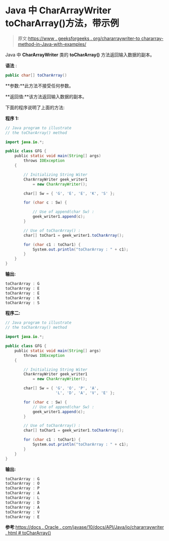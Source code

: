 # Java 中 CharArrayWriter toCharArray()方法，带示例

> 原文:[https://www . geeksforgeeks . org/chararraywriter-to chararray-method-in-Java-with-examples/](https://www.geeksforgeeks.org/chararraywriter-tochararray-method-in-java-with-examples/)

Java 中 **CharArrayWriter** 类的 **toCharArray()** 方法返回输入数据的副本。

**语法** :

```java
public char[] toCharArray()
```

**参数:**此方法不接受任何参数。

**返回值:**该方法返回输入数据的副本。

下面的程序说明了上面的方法:

**程序 1:**

```java
// Java program to illustrate
// the toCharArray() method

import java.io.*;

public class GFG {
    public static void main(String[] args)
        throws IOException
    {

        // Initializing String Witer
        CharArrayWriter geek_writer1
            = new CharArrayWriter();

        char[] Sw = { 'G', 'E', 'E', 'K', 'S' };

        for (char c : Sw) {

            // Use of append(char Sw) :
            geek_writer1.append(c);
        }

        // Use of toCharArray() :
        char[] toChar1 = geek_writer1.toCharArray();

        for (char c1 : toChar1) {
            System.out.println("toCharArray : " + c1);
        }
    }
}
```

**输出:**

```java
toCharArray : G
toCharArray : E
toCharArray : E
toCharArray : K
toCharArray : S

```

**程序二:**

```java
// Java program to illustrate
// the toCharArray() method

import java.io.*;

public class GFG {
    public static void main(String[] args)
        throws IOException
    {

        // Initializing String Witer
        CharArrayWriter geek_writer1
            = new CharArrayWriter();

        char[] Sw = { 'G', 'O', 'P', 'A',
                      'L', 'D', 'A', 'V', 'E' };

        for (char c : Sw) {
            // Use of append(char Sw) :
            geek_writer1.append(c);
        }

        // Use of toCharArray() :
        char[] toChar1 = geek_writer1.toCharArray();

        for (char c1 : toChar1) {
            System.out.println("toCharArray : " + c1);
        }
    }
}
```

**输出:**

```java
toCharArray : G
toCharArray : O
toCharArray : P
toCharArray : A
toCharArray : L
toCharArray : D
toCharArray : A
toCharArray : V
toCharArray : E

```

**参考**:[https://docs . Oracle . com/javase/10/docs/API/Java/io/chararraywriter . html # toCharArray()](https://docs.oracle.com/javase/10/docs/api/java/io/CharArrayWriter.html#toCharArray())